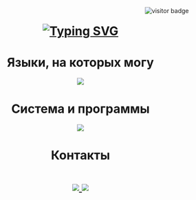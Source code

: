 
<img align="right" src="https://visitor-badge.laobi.icu/badge?page_id=maseckt.maseckt" alt="visitor badge"/>
<h1 align="center">
<a href="https://git.io/typing-svg"><img src="https://readme-typing-svg.demolab.com?font=Nyasha+Sans&size=38&duration=4000&pause=1000&color=5865F2&center=true&vCenter=true&random=false&width=600&height=150&lines=%D0%9F%D1%80%D0%B8%D0%B2%D0%B5%D1%82%2C+%D1%8F+maseckt!;%D0%9E%D0%B7%D0%BD%D0%B0%D0%BA%D0%BE%D0%BC%D1%8C%D1%81%D1%8F+%D1%81%D0%BE+%D0%BC%D0%BD%D0%BE%D0%B9+%D0%BD%D0%B8%D0%B6%D0%B5" alt="Typing SVG" /></a>
</h1>

<h1 align="center">Языки, на которых могу</h1>
<p align="center">
  <a href="https://skillicons.dev">
    <img src="https://skillicons.dev/icons?i=java,py,js" />
  </a>
</p>

<h1 align="center">Система и программы</h1>
<p align="center">
  <a href="https://skillicons.dev">
    <img src="https://skillicons.dev/icons?i=windows,idea,vscode,obsidian,ps" />
  </a>
</p>

<h1 align="center">Контакты</h1>
<h1 align="center">
  <a href="https://github.com/maseckt">
    <img src="https://skillicons.dev/icons?i=github" />
  </a>
  <a href="https://discord.com/users/566218908936437770">
    <img src="https://skillicons.dev/icons?i=discord" />
  </a>
</h1>
